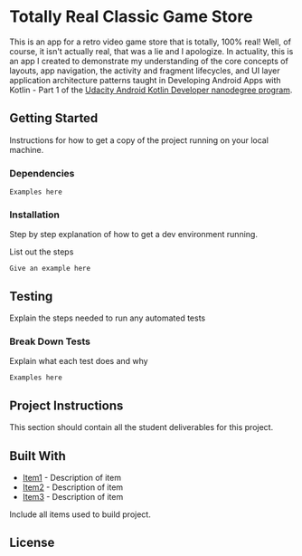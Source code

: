 # Totally Real Classic Game Store

This is an app for a retro video game store that is totally, 100% real! Well, of course, it isn't actually real, that was a lie and I apologize. In actuality, this is an app I created to demonstrate my understanding of the core concepts of layouts, app navigation, the activity and fragment lifecycles, and UI layer application architecture patterns taught in Developing Android Apps with Kotlin - Part 1 of the [Udacity Android Kotlin Developer nanodegree program](https://www.udacity.com/course/android-kotlin-developer-nanodegree--nd940).

## Getting Started

Instructions for how to get a copy of the project running on your local machine.

### Dependencies

```
Examples here
```

### Installation

Step by step explanation of how to get a dev environment running.

List out the steps

```
Give an example here
```

## Testing

Explain the steps needed to run any automated tests

### Break Down Tests

Explain what each test does and why

```
Examples here
```
## Project Instructions

This section should contain all the student deliverables for this project.

## Built With

* [Item1](www.item1.com) - Description of item
* [Item2](www.item2.com) - Description of item
* [Item3](www.item3.com) - Description of item

Include all items used to build project.

## License
